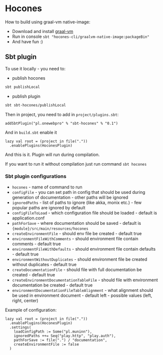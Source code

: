 # Hocones

How to build using graal-vm native-image:

* Download and install [graal-vm](https://www.graalvm.org/docs/getting-started/)
* Run in console `sbt "hocones-cli/graalvm-native-image:packageBin"`
* And have fun :)

## Sbt plugin

To use it locally - you need to:

* publish hocones

```bash
sbt publishLocal
```
 
* publish plugin

```bash
sbt sbt-hocones/publishLocal
```

Then in project, you need to add in `project/plugins.sbt`:

```sbtshell
addSbtPlugin("pl.onewebpro" % "sbt-hocones" % "0.1")
```

And in `build.sbt` enable it

```sbtshell
lazy val root = (project in file("."))
  .enablePlugins(HoconesPlugin)
```

And this is it. Plugin will run during compilation.

If you want to run it without compilation just run command `sbt hocones`

### Sbt plugin configurations

* `hocones` - name of command to run
* `configFile` - you can set path in config that should be used during generation of documentation - other paths will be ignored
* `ignoredPaths` - list of paths to ignore (like akka, monix etc.) - few popular paths are ignored by default
* `configFileToLoad` - which configuration file should be loaded - default is application.conf
* `pathForSave` - where documentation should be saved - default is `{module}/src/main/resources/hocones`
* `createEnvironmentFile` - should env file be created - default true
* `environmentFileWithComments` - should environment file contain comments - default true
* `environmentFileWithDefaults` - should environment file contain defaults - default true
* `environmentWithoutDuplicates` - should environment file be created without duplicates - default true
* `createDocumentationFile` - should file with full documentation be created - default true
* `createEnvironmentDocumentationTableFile` - should file with environment documentation be created - default true
* `environmentDocumentationFileTableAlignment` - what alignment should be used in environment document - default left - possible values (left, right, center)

Example of configuration:

```sbtshell
lazy val root = (project in file("."))
  .enablePlugins(HoconesPlugin)
  .settings(
    loadConfigPath := Some("pl.muninn"),
    ignoredPaths ++= Seq("play.http", "play.auth"),
    pathForSave := file(".") / "documentation",
    createEnvironmentFile := false
  )

```